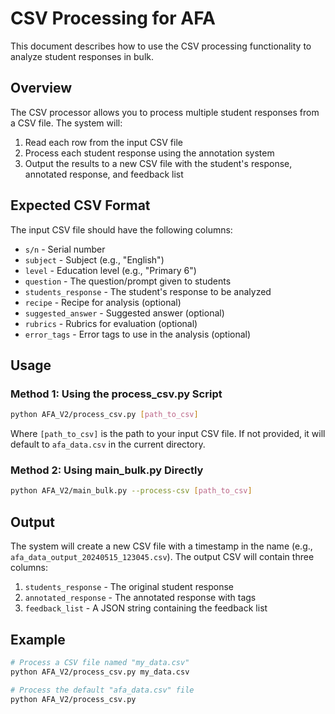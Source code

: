 # CSV Processing for AFA

This document describes how to use the CSV processing functionality to analyze student responses in bulk.

## Overview

The CSV processor allows you to process multiple student responses from a CSV file. The system will:

1. Read each row from the input CSV file
2. Process each student response using the annotation system
3. Output the results to a new CSV file with the student's response, annotated response, and feedback list

## Expected CSV Format

The input CSV file should have the following columns:
- `s/n` - Serial number
- `subject` - Subject (e.g., "English")
- `level` - Education level (e.g., "Primary 6")
- `question` - The question/prompt given to students
- `students_response` - The student's response to be analyzed
- `recipe` - Recipe for analysis (optional)
- `suggested_answer` - Suggested answer (optional)
- `rubrics` - Rubrics for evaluation (optional)
- `error_tags` - Error tags to use in the analysis (optional)

## Usage

### Method 1: Using the process_csv.py Script

```bash
python AFA_V2/process_csv.py [path_to_csv]
```

Where `[path_to_csv]` is the path to your input CSV file. If not provided, it will default to `afa_data.csv` in the current directory.

### Method 2: Using main_bulk.py Directly

```bash
python AFA_V2/main_bulk.py --process-csv [path_to_csv]
```

## Output

The system will create a new CSV file with a timestamp in the name (e.g., `afa_data_output_20240515_123045.csv`). The output CSV will contain three columns:

1. `students_response` - The original student response
2. `annotated_response` - The annotated response with tags
3. `feedback_list` - A JSON string containing the feedback list

## Example

```bash
# Process a CSV file named "my_data.csv"
python AFA_V2/process_csv.py my_data.csv

# Process the default "afa_data.csv" file
python AFA_V2/process_csv.py
``` 